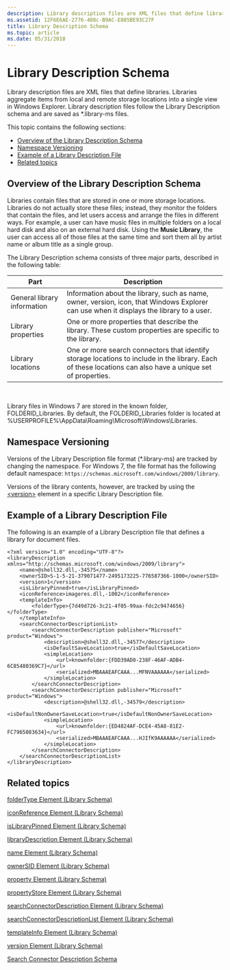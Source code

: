 ```yaml
---
description: Library description files are XML files that define libraries.
ms.assetid: 12F6E6AE-2776-408c-B9AC-E885BE93C27F
title: Library Description Schema
ms.topic: article
ms.date: 05/31/2018
---
```


# Library Description Schema

Library description files are XML files that define libraries. Libraries aggregate items from local and remote storage locations into a single view in Windows Explorer. Library description files follow the Library Description schema and are saved as \*.library-ms files.

This topic contains the following sections:

- [Overview of the Library Description Schema](#overview-of-the-library-description-schema)
- [Namespace Versioning](#namespace-versioning)
- [Example of a Library Description File](#example-of-a-library-description-file)
- [Related topics](#related-topics)

## Overview of the Library Description Schema

Libraries contain files that are stored in one or more storage locations. Libraries do not actually store these files; instead, they monitor the folders that contain the files, and let users access and arrange the files in different ways. For example, a user can have music files in multiple folders on a local hard disk and also on an external hard disk. Using the **Music Library**, the user can access all of those files at the same time and sort them all by artist name or album title as a single group.

The Library Description schema consists of three major parts, described in the following table:



| Part                        | Description                                                                                                                                                |
|-----------------------------|------------------------------------------------------------------------------------------------------------------------------------------------------------|
| General library information | Information about the library, such as name, owner, version, icon, that Windows Explorer can use when it displays the library to a user.                   |
| Library properties          | One or more properties that describe the library. These custom properties are specific to the library.                                                     |
| Library locations           | One or more search connectors that identify storage locations to include in the library. Each of these locations can also have a unique set of properties. |



 

Library files in Windows 7 are stored in the known folder, FOLDERID\_Libraries. By default, the FOLDERID\_Libraries folder is located at %USERPROFILE%\\AppData\\Roaming\\Microsoft\\Windows\\Libraries.

## Namespace Versioning

Versions of the Library Description file format (\*.library-ms) are tracked by changing the namespace. For Windows 7, the file format has the following default namespace: `https://schemas.microsoft.com/windows/2009/library`.

Versions of the library contents, however, are tracked by using the [&lt;version&gt;](schema-library-version.md) element in a specific Library Description file.

## Example of a Library Description File

The following is an example of a Library Description file that defines a library for document files.


```
<?xml version="1.0" encoding="UTF-8"?>
<libraryDescription xmlns="http://schemas.microsoft.com/windows/2009/library">
    <name>@shell32.dll,-34575</name>
    <ownerSID>S-1-5-21-379071477-2495173225-776587366-1000</ownerSID>
    <version>1</version>
    <isLibraryPinned>true</isLibraryPinned>
    <iconReference>imageres.dll,-1002</iconReference>
    <templateInfo>
        <folderType>{7d49d726-3c21-4f05-99aa-fdc2c9474656}</folderType>
    </templateInfo>
    <searchConnectorDescriptionList>
        <searchConnectorDescription publisher="Microsoft" product="Windows">
            <description>@shell32.dll,-34577</description>
            <isDefaultSaveLocation>true</isDefaultSaveLocation>
            <simpleLocation>
                <url>knownfolder:{FDD39AD0-238F-46AF-ADB4-6C85480369C7}</url>
                <serialized>MBAAAEAFCAAA...MFNVAAAAAA</serialized>
            </simpleLocation>
        </searchConnectorDescription>
        <searchConnectorDescription publisher="Microsoft" product="Windows">
            <description>@shell32.dll,-34579</description>
            <isDefaultNonOwnerSaveLocation>true</isDefaultNonOwnerSaveLocation>
            <simpleLocation>
                <url>knownfolder:{ED4824AF-DCE4-45A8-81E2-FC7965083634}</url>
                <serialized>MBAAAEAFCAAA...HJIfK9AAAAAA</serialized>
            </simpleLocation>
        </searchConnectorDescription>
    </searchConnectorDescriptionList>
</libraryDescription>
```



## Related topics

<dl> <dt>

[folderType Element (Library Schema)](schema-library-foldertype.md)
</dt> <dt>

[iconReference Element (Library Schema)](schema-library-iconreference.md)
</dt> <dt>

[isLibraryPinned Element (Library Schema)](schema-library-islibrarypinned.md)
</dt> <dt>

[libraryDescription Element (Library Schema)](schema-librarydescription.md)
</dt> <dt>

[name Element (Library Schema)](schema-library-name.md)
</dt> <dt>

[ownerSID Element (Library Schema)](schema-library-ownersid.md)
</dt> <dt>

[property Element (Library Schema)](schema-library-property.md)
</dt> <dt>

[propertyStore Element (Library Schema)](schema-library-propertystore.md)
</dt> <dt>

[searchConnectorDescription Element (Library Schema)](schema-library-searchconnectordescription.md)
</dt> <dt>

[searchConnectorDescriptionList Element (Library Schema)](schema-library-searchconnectordescriptionlist.md)
</dt> <dt>

[templateInfo Element (Library Schema)](schema-library-templateinfo.md)
</dt> <dt>

[version Element (Library Schema)](schema-library-version.md)
</dt> <dt>

[Search Connector Description Schema](../search/search-sconn-desc-schema-entry.md)
</dt> </dl>

 

 
